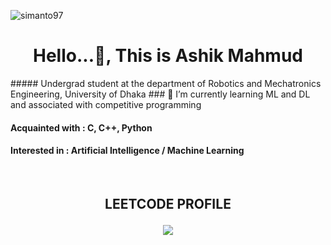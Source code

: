 <p align="left"> <img src="https://komarev.com/ghpvc/?username=simanto97&label=Profile%20views&color=0e75b6&style=flat" alt="simanto97" /> </p>
<h1 align="center">Hello...👋, This is Ashik Mahmud</h1>
##### Undergrad student at the department of Robotics and Mechatronics Engineering, University of Dhaka
### 🌱 I’m currently learning ML and DL and associated with competitive programming

#### Acquainted with : C, C++, Python
#### Interested in : Artificial Intelligence / Machine Learning
</br>
<h2 align="center">LEETCODE PROFILE<?h2>
<p align="center">
  <img  align=top flex-grow=1 src="https://leetcard.jacoblin.cool/ashik1104?ext=contest" />  
</p>
<!--
**ashik1104/ashik1104** is a ✨ _special_ ✨ repository because its `README.md` (this file) appears on your GitHub profile.

Here are some ideas to get you started:

- 🔭 I’m currently working on ...
- 🌱 I’m currently learning ...
- 👯 I’m looking to collaborate on ...
- 🤔 I’m looking for help with ...
- 💬 Ask me about ...
- 📫 How to reach me: ...
- 😄 Pronouns: ...
- ⚡ Fun fact: ...
-->
